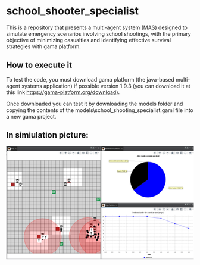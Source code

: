 # school_shooter_specialist
This is a repository that presents a multi-agent system (MAS) designed to simulate emergency scenarios involving school shootings, with the primary objective of minimizing casualties and identifying effective survival strategies with gama platform.

## How to execute it
To test the code, you must download gama platform 
(the java-based multi-agent systems application) 
if possible version 1.9.3 (you can download it 
at this link https://gama-platform.org/download).

Once downloaded you can test it by downloading the 
models folder and copying the contents 
of the models\school_shooting_specialist.gaml
file into a new gama project.

## In simiulation picture:
![simiulation picture of multiagent system with a grid with students, killers and exits.](https://github.com/eliascarrasco1227/school_shooter_specialist/blob/main/execution%20pictures%20and%20videos/simulation_and_charts.png)